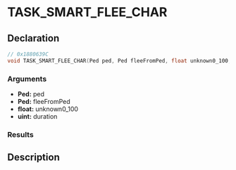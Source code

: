 # TASK_SMART_FLEE_CHAR

## Declaration
```cpp
// 0x1880639C
void TASK_SMART_FLEE_CHAR(Ped ped, Ped fleeFromPed, float unknown0_100, uint duration);
```

### Arguments
- **Ped:** ped
- **Ped:** fleeFromPed
- **float:** unknown0_100
- **uint:** duration

### Results

## Description

